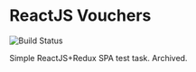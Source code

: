 # ReactJS Vouchers
![Build Status](https://travis-ci.org/char-lie/react-vouchers.svg?branch=master)

Simple ReactJS+Redux SPA test task.
Archived.
